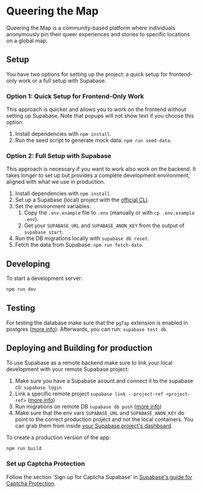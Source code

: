 # Queering the Map

Queering the Map is a community-based platform where individuals anonymously pin their queer experiences and stories to specific locations on a global map.

## Setup

You have two options for setting up the project: a quick setup for frontend-only work or a full setup with Supabase.

### Option 1: Quick Setup for Frontend-Only Work

This approach is quicker and allows you to work on the frontend without setting up Supabase. Note that popups will not show text if you choose this option.

1. Install dependencies with `npm install`.
2. Run the seed script to generate mock data: `npm run seed-data`.

### Option 2: Full Setup with Supabase

This approach is necessary if you want to work also work on the backend. It takes longer to set up but provides a complete development environment, aligned with what we use in production.

1. Install dependencies with `npm install`.
1. Set up a Supabase (local) project with the [official CLI](https://supabase.com/docs/guides/cli/getting-started).
1. Set the environment variables.
    1. Copy the `.env.example` file to `.env` (manually or with `cp .env.example .env`).
    1. Get your `SUPABASE_URL` and `SUPABASE_ANON_KEY` from the output of `supabase start`.
1. Run the DB migrations locally with `supabase db reset`.
1. Fetch the data from Supabase: `npm run fetch-data`.

## Developing

To start a development server:

```bash
npm run dev
```

## Testing

For testing the database make sure that the `pgTap` extension is enabled in postgres ([more info](https://supabase.com/docs/guides/database/extensions/pgtap)). Afterwards, you can run: `supabase test db`.


## Deploying and Building for production

To use Supabase as a remote backend make sure to link your local development with your remote Supabase project:

1. Make sure you have a Supabase acount and connect it to the supabase cli: `supabase login`
1. Link a specific remote project `supabase link --project-ref <project-ref>`  ([more info](https://supabase.com/docs/reference/cli/supabase-link))
1. Run migrations on remote DB `supabase db push` ([more info](https://supabase.com/docs/reference/cli/supabase-db-push))
1. Make sure that the env vars `SUPABASE_URL` and `SUPABASE_ANON_KEY` do point to the correct production project and not the local containers. You can grab them from inside [your Supabase project's dashboard](https://supabase.com/dashboard/project/_/settings/api).

To create a production version of the app:

```bash
npm run build
```

### Set up Captcha Protection

Follow the section 'Sign up for Captcha Supabase' in [Supabase's guide for Captcha Protection](https://supabase.com/docs/guides/auth/auth-captcha?captcha-method=turnstile-1&queryGroups=captcha-method).

